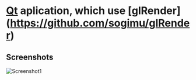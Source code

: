 # [Qt](https://www.qt.io) aplication, which use [glRender] (https://github.com/sogimu/glRender)

## Screenshots
![Screenshot1](https://raw.githubusercontent.com/sogimu/glRenderAppWithQt/master/about/screenshots/screenshot.png)